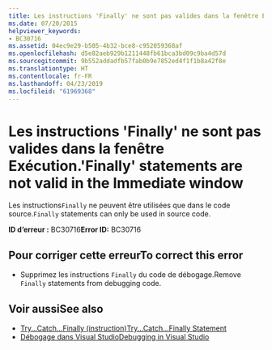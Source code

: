 ```yaml
---
title: Les instructions 'Finally' ne sont pas valides dans la fenêtre Exécution.
ms.date: 07/20/2015
helpviewer_keywords:
- BC30716
ms.assetid: 04ec9e29-b505-4b32-bce8-c952059368af
ms.openlocfilehash: d5e82aeb929b1211448fb61bca3bd09c9ba4d57d
ms.sourcegitcommit: 9b552addadfb57fab0b9e7852ed4f1f1b8a42f8e
ms.translationtype: HT
ms.contentlocale: fr-FR
ms.lasthandoff: 04/23/2019
ms.locfileid: "61969368"
---
```

# <a name="finally-statements-are-not-valid-in-the-immediate-window"></a><span data-ttu-id="269a1-102">Les instructions 'Finally' ne sont pas valides dans la fenêtre Exécution.</span><span class="sxs-lookup"><span data-stu-id="269a1-102">'Finally' statements are not valid in the Immediate window</span></span>
<span data-ttu-id="269a1-103">Les instructions`Finally` ne peuvent être utilisées que dans le code source.</span><span class="sxs-lookup"><span data-stu-id="269a1-103">`Finally` statements can only be used in source code.</span></span>  
  
 <span data-ttu-id="269a1-104">**ID d’erreur :** BC30716</span><span class="sxs-lookup"><span data-stu-id="269a1-104">**Error ID:** BC30716</span></span>  
  
## <a name="to-correct-this-error"></a><span data-ttu-id="269a1-105">Pour corriger cette erreur</span><span class="sxs-lookup"><span data-stu-id="269a1-105">To correct this error</span></span>  
  
- <span data-ttu-id="269a1-106">Supprimez les instructions `Finally` du code de débogage.</span><span class="sxs-lookup"><span data-stu-id="269a1-106">Remove `Finally` statements from debugging code.</span></span>  
  
## <a name="see-also"></a><span data-ttu-id="269a1-107">Voir aussi</span><span class="sxs-lookup"><span data-stu-id="269a1-107">See also</span></span>

- [<span data-ttu-id="269a1-108">Try...Catch...Finally (instruction)</span><span class="sxs-lookup"><span data-stu-id="269a1-108">Try...Catch...Finally Statement</span></span>](../../visual-basic/language-reference/statements/try-catch-finally-statement.md)
- [<span data-ttu-id="269a1-109">Débogage dans Visual Studio</span><span class="sxs-lookup"><span data-stu-id="269a1-109">Debugging in Visual Studio</span></span>](/visualstudio/debugger/debugging-in-visual-studio)
